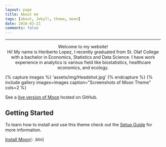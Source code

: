 ```yaml
---
layout: page
title: About me 
tags: [about, Jekyll, theme, moon]
date: 2016-03-21
comments: false
---
```

<hr />    
<center> Welcome to my website! </center>
<center> Hi! My name is Heriberto Lopez, I recently graduated from St. Olaf College with a bachelor in Economics, Statistics and Data Science. I have work experience in analytics is various field like biostatistics, healthcare economics, and ecology. </center> 
             
{% capture images %}
   'assets/img/Headshot.jpg'
{% endcapture %}
{% include gallery images=images caption="Screenshots of Moon Theme" cols=2 %}

See a [live version of Moon](http://taylantatli.github.io/Moon) hosted on GitHub.

## Getting Started

To learn how to install and use this theme check out the [Setup Guide](http://taylantatli.me/Moon/moon-theme/) for more information.
      
[Install Moon](https://github.com/TaylanTatli/Moon){: .btn}
